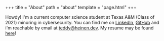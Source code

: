 +++
title = "About"
path = "about"
template = "page.html"
+++

Howdy!  I'm a current computer science student at Texas A&M (Class of 2021) minoring in cybersecurity.  You can find me on [LinkedIn](https://www.linkedin.com/in/teddyheinen/), [GitHub](https://github.com/tcheinen) and i'm reachable by email at [teddy@heinen.dev](mailto:teddy@heinen.dev).  My resume may be found [here](https://teddyheinen.com/resume.pdf)!
